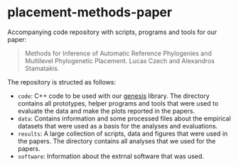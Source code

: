 placement-methods-paper
=========================

Accompanying code repository with scripts, programs and tools for our paper:

> Methods for Inference of Automatic Reference Phylogenies and Multilevel Phylogenetic Placement.
> Lucas Czech and Alexandros Stamatakis.

The repository is structed as follows:

 * `code`: C++ code to be used with our [genesis](https://github.com/lczech/genesis) library. 
   The directory contains all prototypes, helper programs and tools that were used to
   evaluate the data and make the plots reported in the papers.
 * `data`: Contains information and some processed files about the empirical 
   datasets that were used as a basis for the analyses and evaluations.
 * `results`: A large collection of scripts, data and figures that were used in the papers.
   The directory contains all analyses that we used for the papers.
 * `software`: Information about the extrnal software that was used.

